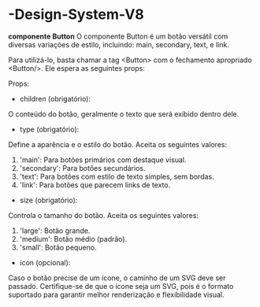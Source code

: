 # -Design-System-V8

**componente  Button**
O componente Button é um botão versátil com diversas variações de estilo, incluindo: main, secondary, text, e link.

Para utilizá-lo, basta chamar a tag \<Button> com o fechamento apropriado \<Button/>. Ele espera as seguintes props:

Props:
- children (obrigatório):

O conteúdo do botão, geralmente o texto que será exibido dentro dele.


- type (obrigatório):

Define a aparência e o estilo do botão.
Aceita os seguintes valores:
1. 'main': Para botões primários com destaque visual.
2. 'secondary': Para botões secundários.
3. 'text': Para botões com estilo de texto simples, sem bordas.
4. 'link': Para botões que parecem links de texto.


- size (obrigatório):

Controla o tamanho do botão.
Aceita os seguintes valores:
1. 'large': Botão grande.
2. 'medium': Botão médio (padrão).
3. 'small': Botão pequeno.


- icon (opcional):

Caso o botão precise de um ícone, o caminho de um SVG deve ser passado. Certifique-se de que o ícone seja um SVG, pois é o formato suportado para garantir melhor renderização e flexibilidade visual.